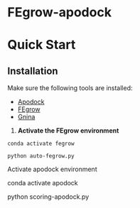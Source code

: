 # FEgrow-apodock

# Quick Start

## Installation

Make sure the following tools are installed:

- [Apodock](https://github.com/ld139/ApoDock_public)  
- [FEgrow](https://github.com/cole-group/FEgrow)  
- [Gnina](https://github.com/gnina/gnina)

1. **Activate the FEgrow environment**

```
conda activate fegrow

python auto-fegrow.py
```
Activate apodock environment

conda activate apodock

python scoring-apodock.py



















